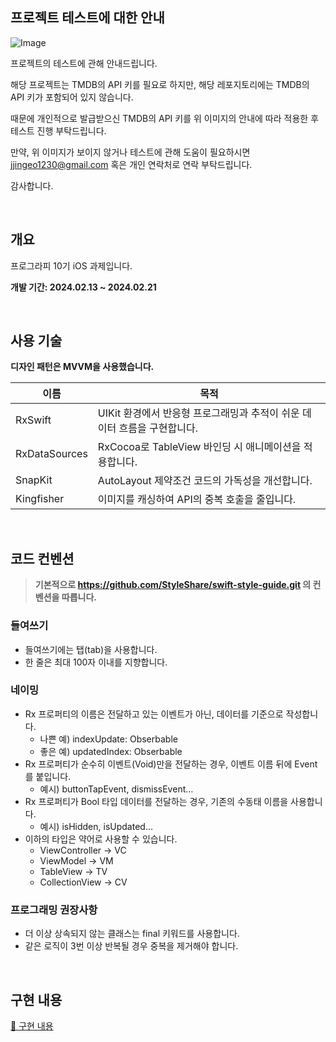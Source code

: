 ## 프로젝트 테스트에 대한 안내
![Image](https://github.com/user-attachments/assets/9ae12975-3e5a-43dd-afea-2a062781b7e0)

프로젝트의 테스트에 관해 안내드립니다. 

해당 프로젝트는 TMDB의 API 키를 필요로 하지만, 해당 레포지토리에는 TMDB의 API 키가 포함되어 있지 않습니다.

때문에 개인적으로 발급받으신 TMDB의 API 키를 위 이미지의 안내에 따라 적용한 후 테스트 진행 부탁드립니다.

만약, 위 이미지가 보이지 않거나 테스트에 관해 도움이 필요하시면 jjingeo1230@gmail.com 혹은 개인 연락처로 연락 부탁드립니다.

감사합니다.

<br/>

## 개요
프로그라피 10기 iOS 과제입니다.

**개발 기간: 2024.02.13 ~ 2024.02.21**

<br/>

## 사용 기술
**디자인 패턴은 MVVM을 사용했습니다.**

| 이름 | 목적 |
| --- | --- |
| RxSwift | UIKit 환경에서 반응형 프로그래밍과 추적이 쉬운 데이터 흐름을 구현합니다. |
| RxDataSources | RxCocoa로 TableView 바인딩 시 애니메이션을 적용합니다. |
| SnapKit | AutoLayout 제약조건 코드의 가독성을 개선합니다. |
| Kingfisher | 이미지를 캐싱하여 API의 중복 호출을 줄입니다. |

<br/>

## 코드 컨벤션
> **기본적으로 https://github.com/StyleShare/swift-style-guide.git 의 컨벤션을 따릅니다.**

### 들여쓰기
- 들여쓰기에는 탭(tab)을 사용합니다.
- 한 줄은 최대 100자 이내를 지향합니다.

### 네이밍
- Rx 프로퍼티의 이름은 전달하고 있는 이벤트가 아닌, 데이터를 기준으로 작성합니다.
    - 나쁜 예) indexUpdate: Obserbable<Int>
    - 좋은 예) updatedIndex: Obserbable<Int>
- Rx 프로퍼티가 순수히 이벤트(Void)만을 전달하는 경우, 이벤트 이름 뒤에 Event를 붙입니다.
    - 예시) buttonTapEvent, dismissEvent…
- Rx 프로퍼티가 Bool 타입 데이터를 전달하는 경우, 기존의 수동태 이름을 사용합니다.
    - 예시) isHidden, isUpdated…
- 이하의 타입은 약어로 사용할 수 있습니다.
    - ViewController → VC
    - ViewModel → VM
    - TableView → TV
    - CollectionView → CV

### 프로그래밍 권장사항
- 더 이상 상속되지 않는 클래스는 final 키워드를 사용합니다.
- 같은 로직이 3번 이상 반복될 경우 중복을 제거해야 합니다.

<br/>

## 구현 내용
[🔗 구현 내용](https://axiomatic-mambo-9a8.notion.site/1a1b946392fe80ceb073c0b585854636?pvs=4)

<br/>
